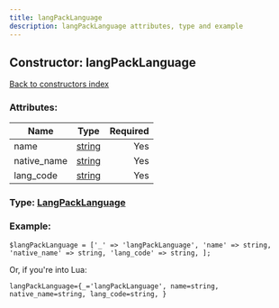 ```yaml
---
title: langPackLanguage
description: langPackLanguage attributes, type and example
---
```

## Constructor: langPackLanguage  
[Back to constructors index](index.md)



### Attributes:

| Name     |    Type       | Required |
|----------|:-------------:|---------:|
|name|[string](../types/string.md) | Yes|
|native\_name|[string](../types/string.md) | Yes|
|lang\_code|[string](../types/string.md) | Yes|



### Type: [LangPackLanguage](../types/LangPackLanguage.md)


### Example:

```
$langPackLanguage = ['_' => 'langPackLanguage', 'name' => string, 'native_name' => string, 'lang_code' => string, ];
```  

Or, if you're into Lua:  


```
langPackLanguage={_='langPackLanguage', name=string, native_name=string, lang_code=string, }

```


